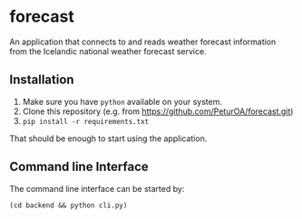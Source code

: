 # forecast
An application that connects to and reads weather forecast information from the Icelandic national weather forecast service.


## Installation

1. Make sure you have `python` available on your system.
2. Clone this repository (e.g. from https://github.com/PeturOA/forecast.git)
3. `pip install -r requirements.txt`

That should be enough to start using the application.


## Command line Interface

The command line interface can be started by:

```
(cd backend && python cli.py)
```
